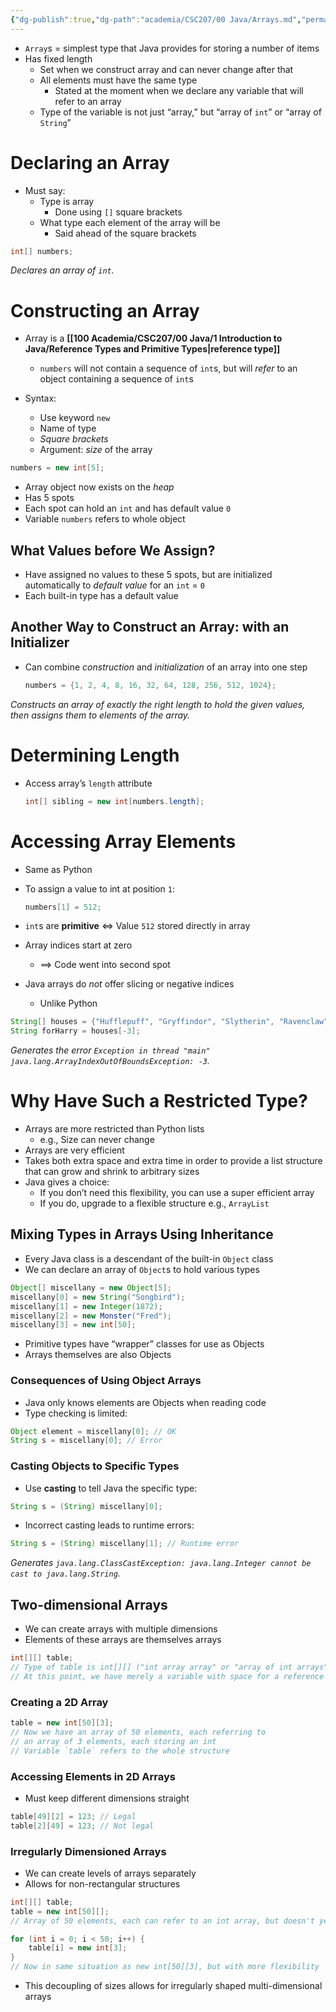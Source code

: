 ```yaml
---
{"dg-publish":true,"dg-path":"academia/CSC207/00 Java/Arrays.md","permalink":"/academia/csc-207/00-java/arrays/","tags":["#cs","#java","#lecture","#note","university"],"created":"2024-10-05T15:07:30.951-04:00","updated":"2024-10-30T20:51:49.993-04:00"}
---
```



- `Array`s = simplest type that Java provides for storing a number of items
- Has fixed length
    - Set when we construct array and can never change after that
    - All elements must have the same type
        - Stated at the moment when we declare any variable that will refer to an array
    - Type of the variable is not just “array,” but “array of `int`” or “array of `String`”

# Declaring an Array

- Must say:
    - Type is array
        - Done using `[]` square brackets
    - What type each element of the array will be
        - Said ahead of the square brackets

```java
int[] numbers;
```

*Declares an array of `int`.*

# Constructing an Array

- Array is a **[[100 Academia/CSC207/00 Java/1 Introduction to Java/Reference Types and Primitive Types\|reference type]]**

    - `numbers` will not contain a sequence of `int`s, but will *refer* to an object containing a sequence of `int`s

- Syntax:
    - Use keyword `new`
    - Name of type
    - *Square brackets*
    - Argument: *size* of the array

```java
numbers = new int[5];
```

- Array object now exists on the *heap*
- Has 5 spots
- Each spot can hold an `int` and has default value `0`
- Variable `numbers` refers to whole object

## What Values before We Assign?

- Have assigned no values to these 5 spots, but are initialized automatically to *default value* for an `int` = `0`
- Each built-in type has a default value

## Another Way to Construct an Array: with an Initializer

- Can combine *construction* and *initialization* of an array into one step

    ```java
    numbers = {1, 2, 4, 8, 16, 32, 64, 128, 256, 512, 1024};
    ```

*Constructs an array of exactly the right length to hold the given values, then assigns them to elements of the array.*

# Determining Length

- Access array’s `length` attribute

    ```java
    int[] sibling = new int[numbers.length];
    ```

# Accessing Array Elements

- Same as Python
- To assign a value to int at position `1`:

    ```java
    numbers[1] = 512;
    ```

- `int`s are **primitive** $\iff$ Value `512` stored directly in array
- Array indices start at zero
    - $\implies$ Code went into second spot
- Java arrays do *not* offer slicing or negative indices
    - Unlike Python

```java
String[] houses = {"Hufflepuff", "Gryffindor", "Slytherin", "Ravenclaw"};
String forHarry = houses[-3];
```

*Generates the error `Exception in thread "main" java.lang.ArrayIndexOutOfBoundsException: -3`.*

# Why Have Such a Restricted Type?

- Arrays are more restricted than Python lists
    - e.g., Size can never change
- Arrays are very efficient
- Takes both extra space and extra time in order to provide a list structure that can grow and shrink to arbitrary sizes
- Java gives a choice:
    - If you don’t need this flexibility, you can use a super efficient array
    - If you do, upgrade to a flexible structure e.g., `ArrayList`

## Mixing Types in Arrays Using Inheritance

- Every Java class is a descendant of the built-in `Object` class
- We can declare an array of `Object`s to hold various types

```java
Object[] miscellany = new Object[5];
miscellany[0] = new String("Songbird");
miscellany[1] = new Integer(1872);
miscellany[2] = new Monster("Fred");
miscellany[3] = new int[50];
```

- Primitive types have “wrapper” classes for use as Objects
- Arrays themselves are also Objects

### Consequences of Using Object Arrays

- Java only knows elements are Objects when reading code
- Type checking is limited:

```java
Object element = miscellany[0]; // OK
String s = miscellany[0]; // Error
```

### Casting Objects to Specific Types

- Use **casting** to tell Java the specific type:

```java
String s = (String) miscellany[0];
```

- Incorrect casting leads to runtime errors:

```java
String s = (String) miscellany[1]; // Runtime error
```

*Generates `java.lang.ClassCastException: java.lang.Integer cannot be cast to java.lang.String`.*

## Two-dimensional Arrays

- We can create arrays with multiple dimensions
- Elements of these arrays are themselves arrays

```java
int[][] table;
// Type of table is int[][] ("int array array" or "array of int arrays")
// At this point, we have merely a variable with space for a reference
```

### Creating a 2D Array

```java
table = new int[50][3];
// Now we have an array of 50 elements, each referring to
// an array of 3 elements, each storing an int
// Variable `table` refers to the whole structure
```

### Accessing Elements in 2D Arrays

- Must keep different dimensions straight

```java
table[49][2] = 123; // Legal
table[2][49] = 123; // Not legal
```

### Irregularly Dimensioned Arrays

- We can create levels of arrays separately
- Allows for non-rectangular structures

```java
int[][] table;
table = new int[50][];
// Array of 50 elements, each can refer to an int array, but doesn't yet

for (int i = 0; i < 50; i++) {
    table[i] = new int[3];
}
// Now in same situation as new int[50][3], but with more flexibility
```

- This decoupling of sizes allows for irregularly shaped multi-dimensional arrays
